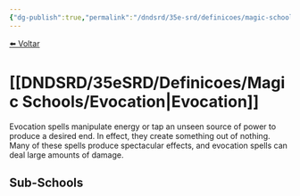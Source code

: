 ```yaml
---
{"dg-publish":true,"permalink":"/dndsrd/35e-srd/definicoes/magic-schools/evocation/","dgHomeLink":true,"dgPassFrontmatter":false}
---
```


 
<a href="javascript:history.back()">⬅️ Voltar</a>
# [[DNDSRD/35eSRD/Definicoes/Magic Schools/Evocation|Evocation]]
Evocation spells manipulate energy or tap an unseen source of power to produce a desired end. In effect, they create something out of nothing. Many of these spells produce spectacular effects, and evocation spells can deal large amounts of damage.
## Sub-Schools